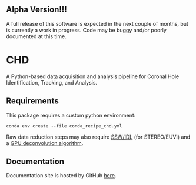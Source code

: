 ## Alpha Version!!!
A full release of this software is expected in the next couple of months, but is currently a work in progress. Code may be buggy and/or poorly documented at this time.

# CHD
A Python-based data acquisition and analysis pipeline for Coronal Hole Identification, Tracking, and Analysis.

## Requirements
This package requires a custom python environment:
```
conda env create --file conda_recipe_chd.yml
```

Raw data reduction steps may also require [SSW/IDL](https://www.lmsal.com/solarsoft/) (for STEREO/EUVI) and a [GPU deconvolution algorithm](https://on-demand-gtc.gputechconf.com/gtcnew/sessionview.php?sessionName=s5209-gpu-accelerated+imaging+processing+for+nasa%27s+solar+dynamics+observatory).

## Documentation
Documentation site is hosted by GitHub [here](https://predsci.github.io/CHD/).

